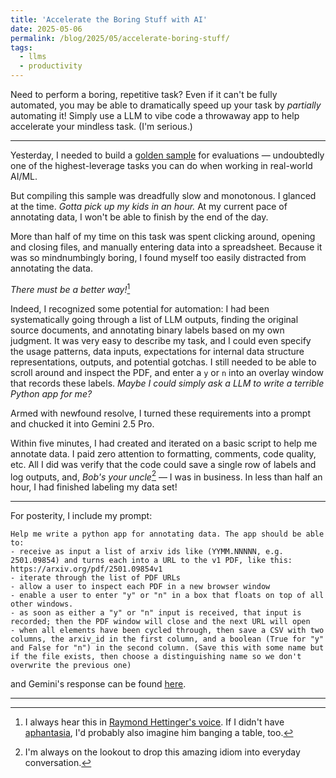 ```yaml
---
title: 'Accelerate the Boring Stuff with AI'
date: 2025-05-06
permalink: /blog/2025/05/accelerate-boring-stuff/
tags:
  - llms
  - productivity
---
```


Need to perform a boring, repetitive task? Even if it can't be fully automated, you may be able to dramatically speed up your task by *partially* automating it! Simply use a LLM to vibe code a throwaway app to help accelerate your mindless task. (I'm serious.)

---

Yesterday, I needed to build a [golden sample](https://jwuphysics.github.io/blog/2025/04/constructing-golden-sample/) for evaluations — undoubtedly one of the highest-leverage tasks you can do when working in real-world AI/ML.

But compiling this sample was dreadfully slow and monotonous. I glanced at the time. *Gotta pick up my kids in an hour.* At my current pace of annotating data, I won't be able to finish by the end of the day.

More than half of my time on this task was spent clicking around, opening and closing files, and manually entering data into a spreadsheet. Because it was so mindnumbingly boring, I found myself too easily distracted from annotating the data. 

*There must be a better way!*[^1]

Indeed, I recognized some potential for automation: I had been systematically going through a list of LLM outputs, finding the original source documents, and annotating binary labels based on my own judgment. It was very easy to describe my task, and I could even specify the usage patterns, data inputs, expectations for internal data structure representations, outputs, and potential gotchas. I still needed to be able to scroll around and inspect the PDF, and enter a `y` or `n` into an overlay window that records these labels. *Maybe I could simply ask a LLM to write a terrible Python app for me?*

Armed with newfound resolve, I turned these requirements into a prompt and chucked it into Gemini 2.5 Pro.

Within five minutes, I had created and iterated on a basic script to help me annotate data. I paid zero attention to formatting, comments, code quality, etc. All I did was verify that the code could save a single row of labels and log outputs, and, *Bob's your uncle*[^2] — I was in business. In less than half an hour, I had finished labeling my data set!

---

For posterity, I include my prompt:

```
Help me write a python app for annotating data. The app should be able to:
- receive as input a list of arxiv ids like (YYMM.NNNNN, e.g. 2501.09854) and turns each into a URL to the v1 PDF, like this: https://arxiv.org/pdf/2501.09854v1
- iterate through the list of PDF URLs
- allow a user to inspect each PDF in a new browser window
- enable a user to enter "y" or "n" in a box that floats on top of all other windows.
- as soon as either a "y" or "n" input is received, that input is recorded; then the PDF window will close and the next URL will open
- when all elements have been cycled through, then save a CSV with two columns, the arxiv_id in the first column, and a boolean (True for "y" and False for "n") in the second column. (Save this with some name but if the file exists, then choose a distinguishing name so we don't overwrite the previous one)
```

and Gemini's response can be found [here](https://gist.github.com/jwuphysics/39d525ecbf357e9ca03b7cfd98695988).

---
[^1]: I always hear this in [Raymond Hettinger's voice](https://www.youtube.com/watch?v=wf-BqAjZb8M). If I didn't have [aphantasia](https://en.wikipedia.org/wiki/Aphantasia), I'd probably also imagine him banging a table, too.
[^2]: I'm always on the lookout to drop this amazing idiom into everyday conversation.
